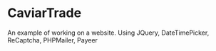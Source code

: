 # CaviarTrade
An example of working on a website.
Using JQuery, DateTimePicker, ReCaptcha, PHPMailer, Payeer
